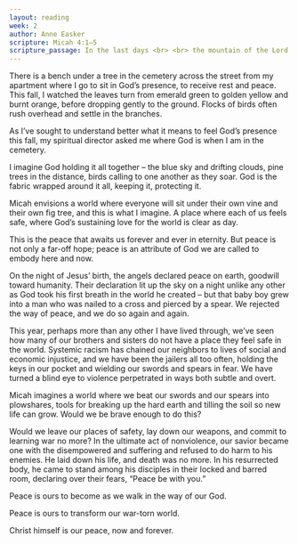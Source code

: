 ```yaml
---
layout: reading
week: 2
author: Anne Easker
scripture: Micah 4:1—5
scripture_passage: In the last days <br> <br> the mountain of the Lord’s temple will be established <br> as the highest of the mountains&#59; <br> it will be exalted above the hills, <br> and peoples will stream to it. <br> <br> Many nations will come and say, <br> <br> “Come, let us go up to the mountain of the Lord, <br> to the temple of the God of Jacob. <br> He will teach us his ways, <br> so that we may walk in his paths.” <br> The law will go out from Zion, <br> the word of the Lord from Jerusalem. <br> He will judge between many peoples <br> and will settle disputes for strong nations far and wide. <br> They will beat their swords into plowshares <br> and their spears into pruning hooks. <br> Nation will not take up sword against nation, <br> nor will they train for war anymore. <br> Everyone will sit under their own vine <br> and under their own fig tree, <br> and no one will make them afraid, <br> for the Lord Almighty has spoken. <br> All the nations may walk <br> in the name of their gods, <br> but we will walk in the name of the Lord <br> our God for ever and ever.
---
```


There is a bench under a tree in the cemetery across the street from my apartment where I go to sit in God’s presence, to receive rest and peace. This fall, I watched the leaves turn from emerald green to golden yellow and burnt orange, before dropping gently to the ground. Flocks of birds often rush overhead and settle in the branches.

As I’ve sought to understand better what it means to feel God’s presence this fall, my spiritual director asked me where God is when I am in the cemetery.

I imagine God holding it all together – the blue sky and drifting clouds, pine trees in the distance, birds calling to one another as they soar. God is the fabric wrapped around it all, keeping it, protecting it.

Micah envisions a world where everyone will sit under their own vine and their own fig tree, and this is what I imagine. A place where each of us feels safe, where God’s sustaining love for the world is clear as day.

This is the peace that awaits us forever and ever in eternity.
But peace is not only a far-off hope; peace is an attribute of God we are called to embody here and now.

On the night of Jesus’ birth, the angels declared peace on earth, goodwill toward humanity. Their declaration lit up the sky on a night unlike any other as God took his first breath in the world he created – but that baby boy grew into a man who was nailed to a cross and pierced by a spear.
We rejected the way of peace, and we do so again and again.

This year, perhaps more than any other I have lived through, we’ve seen how many of our brothers and sisters do not have a place they feel safe in the world. Systemic racism has chained our neighbors to lives of social and economic injustice, and we have been the jailers all too often, holding the keys in our pocket and wielding our swords and spears in fear. We have turned a blind eye to violence perpetrated in ways both subtle and overt.

Micah imagines a world where we beat our swords and our spears into plowshares, tools for breaking up the hard earth and tilling the soil so new life can grow.
Would we be brave enough to do this?

Would we leave our places of safety, lay down our weapons, and commit to learning war no more?
In the ultimate act of nonviolence, our savior became one with the disempowered and suffering and refused to do harm to his enemies. He laid down his life, and death was no more. In his resurrected body, he came to stand among his disciples in their locked and barred room, declaring over their fears, “Peace be with you.”

Peace is ours to become as we walk in the way of our God.

Peace is ours to transform our war-torn world.

Christ himself is our peace, now and forever.

